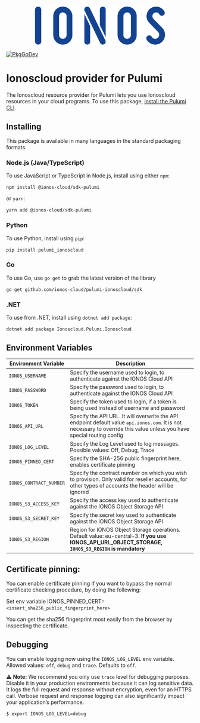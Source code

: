 <p align="center">
  <title="Pulumi Ionoscloud Provider - Build and Deploy Infrastructure as Code Solutions on Any Cloud">
    <img src="https://raw.githubusercontent.com/ionos-cloud/pulumi-ionoscloud/refs/heads/main/.github/LOGO_IONOS_Blue_RGB.png" width="350">
  </a>
</p>

[![PkgGoDev](https://pkg.go.dev/badge/github.com/pulumi/pulumi-ionoscloud/sdk/go)](https://pkg.go.dev/github.com/pulumi/pulumi-ionoscloud/sdk/go)

# Ionoscloud provider for Pulumi

The Ionoscloud resource provider for Pulumi lets you use Ionoscloud resources in your cloud programs. To use this package, [install the Pulumi CLI](https://www.pulumi.com/docs/get-started/install/).


## Installing

This package is available in many languages in the standard packaging formats.

### Node.js (Java/TypeScript)

To use JavaScript or TypeScript in Node.js, install using either `npm`:

    npm install @ionos-cloud/sdk-pulumi

or `yarn`:

    yarn add @ionos-cloud/sdk-pulumi

### Python

To use Python, install using `pip`:

    pip install pulumi_ionoscloud

### Go

To use Go, use `go get` to grab the latest version of the library

    go get github.com/ionos-cloud/pulumi-ionoscloud/sdk

### .NET

To use from .NET, install using `dotnet add package`:

    dotnet add package Ionoscloud.Pulumi.Ionoscloud

## Environment Variables

| Environment Variable    | Description                                                                                                                                                              |
|-------------------------|--------------------------------------------------------------------------------------------------------------------------------------------------------------------------|
| `IONOS_USERNAME`        | Specify the username used to login, to authenticate against the IONOS Cloud API                                                                                          |
| `IONOS_PASSWORD`        | Specify the password used to login, to authenticate against the IONOS Cloud API                                                                                          |
| `IONOS_TOKEN`           | Specify the token used to login, if a token is being used instead of username and password                                                                               |
| `IONOS_API_URL`         | Specify the API URL. It will overwrite the API endpoint default value `api.ionos.com`. It is not necessary to override this value unless you have special routing config |
| `IONOS_LOG_LEVEL`       | Specify the Log Level used to log messages. Possible values: Off, Debug, Trace                                                                                           |
| `IONOS_PINNED_CERT`     | Specify the SHA-256 public fingerprint here, enables certificate pinning                                                                                                 |
| `IONOS_CONTRACT_NUMBER` | Specify the contract number on which you wish to provision. Only valid for reseller accounts, for other types of accounts the header will be ignored                     |
| `IONOS_S3_ACCESS_KEY`   | Specify the access key used to authenticate against the IONOS Object Storage API                                                                                         |
| `IONOS_S3_SECRET_KEY`   | Specify the secret key used to authenticate against the IONOS Object Storage API                                                                                         |
| `IONOS_S3_REGION`       | Region for IONOS Object Storage operations. Default value: eu-central-3. **If you use IONOS_API_URL_OBJECT_STORAGE, `IONOS_S3_REGION` is mandatory**                     |

## Certificate pinning:

You can enable certificate pinning if you want to bypass the normal certificate checking procedure, by doing the following:

Set env variable IONOS_PINNED_CERT=`<insert_sha256_public_fingerprint_here>`

You can get the sha256 fingerprint most easily from the browser by inspecting the certificate.

## Debugging

You can enable logging now using the `IONOS_LOG_LEVEL` env variable. Allowed values: `off`, `debug` and `trace`. Defaults to `off`.

⚠️ **Note:** We recommend you only use `trace` level for debugging purposes. Disable it in your production environments because it can log sensitive data. It logs the full request and response without encryption, even for an HTTPS call.
Verbose request and response logging can also significantly impact your application’s performance.

```bash
$ export IONOS_LOG_LEVEL=debug
```
